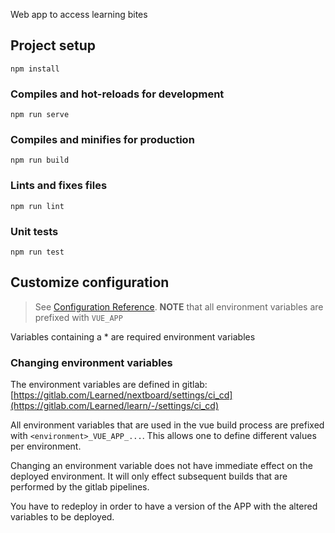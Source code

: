 Web app to access learning bites

## Project setup

```
npm install
```

### Compiles and hot-reloads for development

```
npm run serve
```

### Compiles and minifies for production

```
npm run build
```

### Lints and fixes files

```
npm run lint
```

### Unit tests

```
npm run test
```

## Customize configuration

> See [Configuration Reference](https://cli.vuejs.org/config/). **NOTE** that all
> environment variables are prefixed with `VUE_APP`

Variables containing a \* are required environment variables

### Changing environment variables

The environment variables are defined in gitlab:
[https://gitlab.com/Learned/nextboard/settings/ci_cd](https://gitlab.com/Learned/learn/-/settings/ci_cd)

All environment variables that are used in the vue build process are prefixed
with `<environment>_VUE_APP_...`. This allows one to define different values
per environment.

Changing an environment variable does not have immediate effect on the deployed
environment. It will only effect subsequent builds that are performed by the
gitlab pipelines.

You have to redeploy in order to have a version of the APP with the altered
variables to be deployed.
